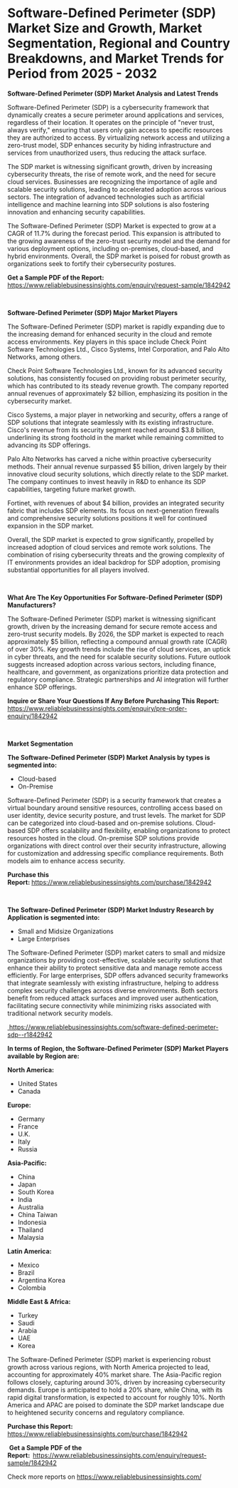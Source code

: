 <p><h1>Software-Defined Perimeter (SDP) Market Size and Growth, Market Segmentation, Regional and Country Breakdowns, and Market Trends for Period from 2025 -  2032</h1></p><p><strong>Software-Defined Perimeter (SDP) Market Analysis and Latest Trends</strong></p>
<p><p>Software-Defined Perimeter (SDP) is a cybersecurity framework that dynamically creates a secure perimeter around applications and services, regardless of their location. It operates on the principle of "never trust, always verify," ensuring that users only gain access to specific resources they are authorized to access. By virtualizing network access and utilizing a zero-trust model, SDP enhances security by hiding infrastructure and services from unauthorized users, thus reducing the attack surface.</p><p>The SDP market is witnessing significant growth, driven by increasing cybersecurity threats, the rise of remote work, and the need for secure cloud services. Businesses are recognizing the importance of agile and scalable security solutions, leading to accelerated adoption across various sectors. The integration of advanced technologies such as artificial intelligence and machine learning into SDP solutions is also fostering innovation and enhancing security capabilities.</p><p>The Software-Defined Perimeter (SDP) Market is expected to grow at a CAGR of 11.7% during the forecast period. This expansion is attributed to the growing awareness of the zero-trust security model and the demand for various deployment options, including on-premises, cloud-based, and hybrid environments. Overall, the SDP market is poised for robust growth as organizations seek to fortify their cybersecurity postures.</p></p>
<p><strong>Get a Sample PDF of the Report:&nbsp;</strong> <a href="https://www.reliablebusinessinsights.com/enquiry/request-sample/1842942?utm_campaign=2960&utm_medium=2&utm_source=Github&utm_content=ia&utm_term=26032025&utm_id=software-defined-perimeter-sdp">https://www.reliablebusinessinsights.com/enquiry/request-sample/1842942</a></p>
<p>&nbsp;</p>
<p><strong>Software-Defined Perimeter (SDP) Major Market Players</strong></p>
<p><p>The Software-Defined Perimeter (SDP) market is rapidly expanding due to the increasing demand for enhanced security in the cloud and remote access environments. Key players in this space include Check Point Software Technologies Ltd., Cisco Systems, Intel Corporation, and Palo Alto Networks, among others.</p><p>Check Point Software Technologies Ltd., known for its advanced security solutions, has consistently focused on providing robust perimeter security, which has contributed to its steady revenue growth. The company reported annual revenues of approximately $2 billion, emphasizing its position in the cybersecurity market.</p><p>Cisco Systems, a major player in networking and security, offers a range of SDP solutions that integrate seamlessly with its existing infrastructure. Cisco's revenue from its security segment reached around $3.8 billion, underlining its strong foothold in the market while remaining committed to advancing its SDP offerings.</p><p>Palo Alto Networks has carved a niche within proactive cybersecurity methods. Their annual revenue surpassed $5 billion, driven largely by their innovative cloud security solutions, which directly relate to the SDP market. The company continues to invest heavily in R&D to enhance its SDP capabilities, targeting future market growth.</p><p>Fortinet, with revenues of about $4 billion, provides an integrated security fabric that includes SDP elements. Its focus on next-generation firewalls and comprehensive security solutions positions it well for continued expansion in the SDP market.</p><p>Overall, the SDP market is expected to grow significantly, propelled by increased adoption of cloud services and remote work solutions. The combination of rising cybersecurity threats and the growing complexity of IT environments provides an ideal backdrop for SDP adoption, promising substantial opportunities for all players involved.</p></p>
<p>&nbsp;</p>
<p><strong>What Are The Key Opportunities For Software-Defined Perimeter (SDP) Manufacturers?</strong></p>
<p><p>The Software-Defined Perimeter (SDP) market is witnessing significant growth, driven by the increasing demand for secure remote access and zero-trust security models. By 2026, the SDP market is expected to reach approximately $5 billion, reflecting a compound annual growth rate (CAGR) of over 30%. Key growth trends include the rise of cloud services, an uptick in cyber threats, and the need for scalable security solutions. Future outlook suggests increased adoption across various sectors, including finance, healthcare, and government, as organizations prioritize data protection and regulatory compliance. Strategic partnerships and AI integration will further enhance SDP offerings.</p></p>
<p><strong>Inquire or Share Your Questions If Any Before Purchasing This Report:</strong> <a href="https://www.reliablebusinessinsights.com/enquiry/pre-order-enquiry/1842942?utm_campaign=2960&utm_medium=2&utm_source=Github&utm_content=ia&utm_term=26032025&utm_id=software-defined-perimeter-sdp">https://www.reliablebusinessinsights.com/enquiry/pre-order-enquiry/1842942</a></p>
<p>&nbsp;</p>
<p><strong>Market Segmentation</strong></p>
<p><strong>The Software-Defined Perimeter (SDP) Market Analysis by types is segmented into:</strong></p>
<p><ul><li>Cloud-based</li><li>On-Premise</li></ul></p>
<p><p>Software-Defined Perimeter (SDP) is a security framework that creates a virtual boundary around sensitive resources, controlling access based on user identity, device security posture, and trust levels. The market for SDP can be categorized into cloud-based and on-premise solutions. Cloud-based SDP offers scalability and flexibility, enabling organizations to protect resources hosted in the cloud. On-premise SDP solutions provide organizations with direct control over their security infrastructure, allowing for customization and addressing specific compliance requirements. Both models aim to enhance access security.</p></p>
<p><strong>Purchase this Report:&nbsp;</strong><a href="https://www.reliablebusinessinsights.com/purchase/1842942?utm_campaign=2960&utm_medium=2&utm_source=Github&utm_content=ia&utm_term=26032025&utm_id=software-defined-perimeter-sdp">https://www.reliablebusinessinsights.com/purchase/1842942</a></p>
<p>&nbsp;</p>
<p><strong>The Software-Defined Perimeter (SDP) Market Industry Research by Application is segmented into:</strong></p>
<p><ul><li>Small and Midsize Organizations</li><li>Large Enterprises</li></ul></p>
<p><p>The Software-Defined Perimeter (SDP) market caters to small and midsize organizations by providing cost-effective, scalable security solutions that enhance their ability to protect sensitive data and manage remote access efficiently. For large enterprises, SDP offers advanced security frameworks that integrate seamlessly with existing infrastructure, helping to address complex security challenges across diverse environments. Both sectors benefit from reduced attack surfaces and improved user authentication, facilitating secure connectivity while minimizing risks associated with traditional network security models.</p></p>
<p><a href="https://www.reliablebusinessinsights.com/software-defined-perimeter-sdp--r1842942?utm_campaign=2960&utm_medium=2&utm_source=Github&utm_content=ia&utm_term=26032025&utm_id=software-defined-perimeter-sdp">&nbsp;https://www.reliablebusinessinsights.com/software-defined-perimeter-sdp--r1842942</a></p>
<p><strong>In terms of Region, the Software-Defined Perimeter (SDP) Market Players available by Region are:</strong></p>
<p>
    <p> <strong> North America: </strong>
        <ul>
            <li>United States</li>
            <li>Canada</li>
        </ul>
        </p> 
    <p> <strong> Europe: </strong>
        <ul>
            <li>Germany</li>
            <li>France</li>
            <li>U.K.</li>
            <li>Italy</li>
            <li>Russia</li>
        </ul>
        </p> 
    <p> <strong> Asia-Pacific: </strong>
        <ul>
            <li>China</li>
            <li>Japan</li>
            <li>South Korea</li>
            <li>India</li>
            <li>Australia</li>
            <li>China Taiwan</li>
            <li>Indonesia</li>
            <li>Thailand</li>
            <li>Malaysia</li>
        </ul>
        </p> 
    <p> <strong> Latin America: </strong>
        <ul>
            <li>Mexico</li>
            <li>Brazil</li>
            <li>Argentina Korea</li>
            <li>Colombia</li>
        </ul>
        </p> 
    <p> <strong> Middle East & Africa: </strong>
        <ul>
            <li>Turkey</li>
            <li>Saudi</li>
            <li>Arabia</li>
            <li>UAE</li>
            <li>Korea</li>
        </ul>
    </p>
    </p>
<p><p>The Software-Defined Perimeter (SDP) market is experiencing robust growth across various regions, with North America projected to lead, accounting for approximately 40% market share. The Asia-Pacific region follows closely, capturing around 30%, driven by increasing cybersecurity demands. Europe is anticipated to hold a 20% share, while China, with its rapid digital transformation, is expected to account for roughly 10%. North America and APAC are poised to dominate the SDP market landscape due to heightened security concerns and regulatory compliance.</p></p>
<p><strong>Purchase this Report: </strong><a href="https://www.reliablebusinessinsights.com/purchase/1842942?utm_campaign=2960&utm_medium=2&utm_source=Github&utm_content=ia&utm_term=26032025&utm_id=software-defined-perimeter-sdp">https://www.reliablebusinessinsights.com/purchase/1842942</a></p>
<p>&nbsp;<strong>Get a Sample PDF of the Report:&nbsp;&nbsp;</strong><a href="https://www.reliablebusinessinsights.com/enquiry/request-sample/1842942?utm_campaign=2960&utm_medium=2&utm_source=Github&utm_content=ia&utm_term=26032025&utm_id=software-defined-perimeter-sdp">https://www.reliablebusinessinsights.com/enquiry/request-sample/1842942</a></p>
<p><strong></strong></p>
<p>Check more reports on <a href="https://www.reliablebusinessinsights.com/?utm_campaign=2960&utm_medium=2&utm_source=Github&utm_content=ia&utm_term=26032025&utm_id=software-defined-perimeter-sdp">https://www.reliablebusinessinsights.com/</a></p>